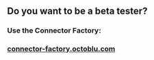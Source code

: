 ## Do you want to be a beta tester?

### Use the Connector Factory:

### [connector-factory.octoblu.com](https://connector-factory.octoblu.com)
